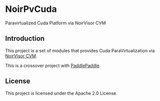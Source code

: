 # NoirPvCuda
Paravirtualized Cuda Platform via NoirVisor CVM

## Introduction
This project is a set of modules that provides Cuda ParaVirtualization via [NoirVisor CVM](https://github.com/Zero-Tang/NoirCvmApi).

This is a crossover project with [PaddlePaddle](https://github.com/PaddlePaddle).

## License
This project is licensed under the Apache 2.0 License.